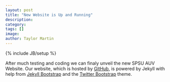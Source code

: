 ```yaml
---
layout: post
title: "New Website is Up and Running"
description: 
category: 
tags: []
image: 
author: Taylor Martin
---
```

{% include JB/setup %}

After much testing and coding we can finaly unveil the new SPSU AUV Website. Our 
website, which is hosted by [GitHub](http://github.com/), is powered by Jekyll with 
help from [Jekyll Bootstrap](http://jekyllbootstrap.com/) and the [Twitter 
Bootstrap](http://twitter.github.com/bootstrap/) theme. 
